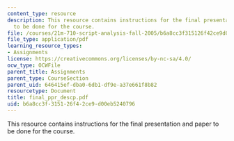 ```yaml
---
content_type: resource
description: This resource contains instructions for the final presentation and paper
  to be done for the course.
file: /courses/21m-710-script-analysis-fall-2005/b6a8cc3f315126f42ce9d00eb5240796_final_ppr_descp.pdf
file_type: application/pdf
learning_resource_types:
- Assignments
license: https://creativecommons.org/licenses/by-nc-sa/4.0/
ocw_type: OCWFile
parent_title: Assignments
parent_type: CourseSection
parent_uid: 646415ef-dba0-6db1-df9e-a37e661f8b82
resourcetype: Document
title: final_ppr_descp.pdf
uid: b6a8cc3f-3151-26f4-2ce9-d00eb5240796
---
```

This resource contains instructions for the final presentation and paper to be done for the course.